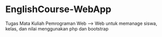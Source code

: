 # EnglishCourse-WebApp
Tugas Mata Kuliah Pemrograman Web
--> Web untuk memanage siswa, kelas, dan nilai menggunakan php dan bootstrap
